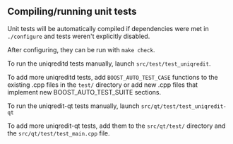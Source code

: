 Compiling/running unit tests
------------------------------------

Unit tests will be automatically compiled if dependencies were met in `./configure`
and tests weren't explicitly disabled.

After configuring, they can be run with `make check`.

To run the uniqreditd tests manually, launch `src/test/test_uniqredit`.

To add more uniqreditd tests, add `BOOST_AUTO_TEST_CASE` functions to the existing
.cpp files in the `test/` directory or add new .cpp files that
implement new BOOST_AUTO_TEST_SUITE sections.

To run the uniqredit-qt tests manually, launch `src/qt/test/test_uniqredit-qt`

To add more uniqredit-qt tests, add them to the `src/qt/test/` directory and
the `src/qt/test/test_main.cpp` file.

